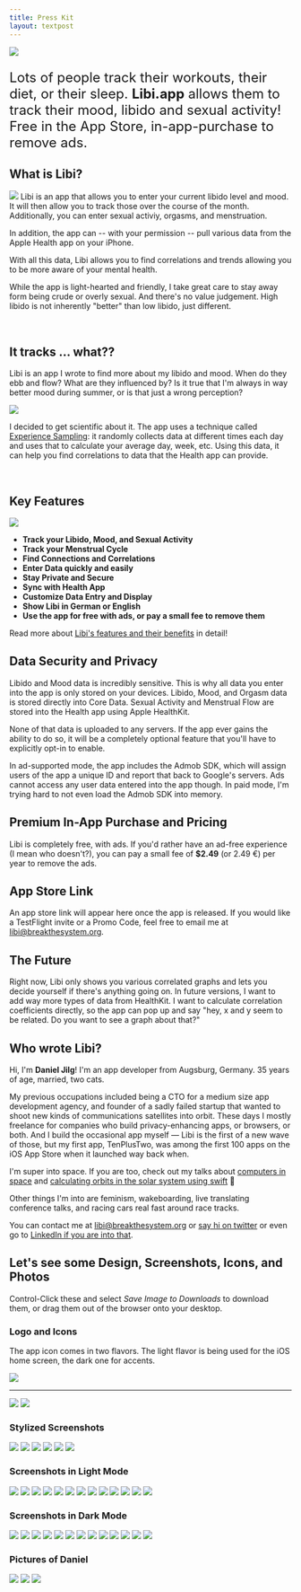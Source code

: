 ```yaml
---
title: Press Kit
layout: textpost
---
```

<img src="assets/press/AppIcon3.png" class="pressImage thirdWidth">
<p style="font-size: 18pt;">Lots of people track their workouts, their diet, or their sleep. <b>Libi.app</b> allows them to track their mood, libido and sexual activity! Free in the App Store, in-app-purchase to remove ads.</p>

## What is Libi?
<img class="pressImage thirdWidth floatRight padding" src="/assets/screenshots/enterMood.gif" />
Libi is an app that allows you to enter your current libido level and mood. It will then allow you to track those over the course of the month. Additionally, you can enter sexual activiy, orgasms, and menstruation. 

In addition, the app can -- with your permission -- pull various data from the Apple Health app on your iPhone. 

With all this data, Libi allows you to find correlations and trends allowing you to be more aware of your mental health.

While the app is light-hearted and friendly, I take great care to stay away form being crude or overly sexual. And there's no value judgement. High libido is not inherently "better" than low libido, just different.

<div style="clear: both;">&nbsp;</div>

## It tracks ... what??
Libi is an app I wrote to find more about my libido and mood. When do they ebb and flow? What are they influenced by? Is it true that I'm always in way better mood during summer, or is that just a wrong perception?

<img class="pressImage thirdWidth floatRight padding" src="/assets/screenshots/notification.jpg" />

I decided to get scientific about it. The app uses a technique called [Experience Sampling](https://en.wikipedia.org/wiki/Experience_sampling_method): it randomly collects data at different times each day and uses that to calculate your average day, week, etc. Using this data, it can help you find correlations to data that the Health app can provide.

<div style="clear: both;">&nbsp;</div>

## Key Features

<img src="assets/screenshots/IMG_8065.PNG" class="pressImage thirdWidth floatRight padding">

- **Track your Libido, Mood, and Sexual Activity**
- **Track your Menstrual Cycle**
- **Find Connections and Correlations**
- **Enter Data quickly and easily**
- **Stay Private and Secure**
- **Sync with Health App**
- **Customize Data Entry and Display**
- **Show Libi in German or English**
- **Use the app for free with ads, or pay a small fee to remove them**

Read more about [Libi's features and their benefits](/benefits) in detail!

## Data Security and Privacy
Libido and Mood data is incredibly sensitive. This is why all data you enter into the app is only stored on your devices. Libido, Mood, and Orgasm data is stored directly into Core Data. Sexual Activity and Menstrual Flow are stored into the Health app using Apple HealthKit. 

None of that data is uploaded to any servers. If the app ever gains the ability to do so, it will be a completely optional feature that you'll have to explicitly opt-in to enable. 

In ad-supported mode, the app includes the Admob SDK, which will assign users of the app a unique ID and report that back to Google's servers. Ads cannot access any user data entered into the app though. In paid mode, I'm trying hard to not even load the Admob SDK into memory.

## Premium In-App Purchase and Pricing
Libi is completely free, with ads. If you'd rather have an ad-free experience (I mean who doesn't?), you can pay a small fee of **$2.49** (or 2.49 €) per year to remove the ads. 

## App Store Link
An app store link will appear here once the app is released. If you would like a TestFlight invite or a Promo Code, feel free to email me at [libi@breakthesystem.org](mailto:libi@breakthesystem.org).

## The Future
Right now, Libi only shows you various correlated graphs and lets you decide yourself if there's anything going on. In future versions, I want to add way more types of data from HealthKit. I want to calculate correlation coefficients directly, so the app can pop up and say "hey, x and y seem to be related. Do you want to see a graph about that?"

## Who wrote Libi?
Hi, I'm **Daniel Jilg**! I'm an app developer from Augsburg, Germany. 35 years of age, married, two cats. 

My previous occupations included being a CTO for a medium size app development agency, and founder of a sadly failed startup that wanted to shoot new kinds of communications satellites into orbit. These days I mostly freelance for companies who build privacy-enhancing apps, or browsers, or both. And I build the occasional app myself — Libi is the first of a new wave of those, but my first app, TenPlusTwo, was among the first 100 apps on the iOS App Store when it launched way back when.

I'm super into space. If you are too, check out my talks about [computers in space](https://www.youtube.com/watch?v=OTys3VzCe7o) and [calculating orbits in the solar system using swift](https://www.youtube.com/watch?v=09iTidqkriw) 🚀

Other things I'm into are feminism, wakeboarding, live translating conference talks, and racing cars real fast around race tracks.

You can contact me at [libi@breakthesystem.org](mailto:libi@breakthesystem.org) or [say hi on twitter](https://twitter.com/breakthesystem) or even go to [LinkedIn if you are into that](https://www.linkedin.com/in/danieljilg/).

## Let's see some Design, Screenshots, Icons, and Photos

Control-Click these and select *Save Image to Downloads* to download them, or drag them out of the browser onto your desktop.

### Logo and Icons

The app icon comes in two flavors. The light flavor is being used for the iOS home screen, the dark one for accents.

<img src="assets/press/banner3.jpg" class="pressImage fullWidth">

----

<img src="assets/press/AppIcon3.png" class="pressImage halfWidth">
<img src="assets/press/AppIcon3Light.png" class="pressImage halfWidth">

### Stylized Screenshots

<img src="assets/screenshots/IMG_8093.PNG" class="pressImage thirdWidth">
<img src="assets/screenshots/IMG_8094.PNG" class="pressImage thirdWidth">
<img src="assets/screenshots/IMG_8095.PNG" class="pressImage thirdWidth">
<img src="assets/screenshots/IMG_8096.PNG" class="pressImage thirdWidth">
<img src="assets/screenshots/IMG_8097.PNG" class="pressImage thirdWidth">
<img src="assets/screenshots/IMG_8098.PNG" class="pressImage thirdWidth">

### Screenshots in Light Mode

<img src="assets/screenshots/IMG_8065.PNG" class="pressImage thirdWidth">
<img src="assets/screenshots/IMG_8066.PNG" class="pressImage thirdWidth">
<img src="assets/screenshots/IMG_8067.PNG" class="pressImage thirdWidth">
<img src="assets/screenshots/IMG_8068.PNG" class="pressImage thirdWidth">
<img src="assets/screenshots/IMG_8068.PNG" class="pressImage thirdWidth">
<img src="assets/screenshots/IMG_8069.PNG" class="pressImage thirdWidth">
<img src="assets/screenshots/IMG_8070.PNG" class="pressImage thirdWidth">
<img src="assets/screenshots/IMG_8071.PNG" class="pressImage thirdWidth">
<img src="assets/screenshots/IMG_8072.PNG" class="pressImage thirdWidth">
<img src="assets/screenshots/IMG_8073.PNG" class="pressImage thirdWidth">
<img src="assets/screenshots/IMG_8074.PNG" class="pressImage thirdWidth">
<img src="assets/screenshots/IMG_8075.PNG" class="pressImage thirdWidth">
<img src="assets/screenshots/IMG_8076.PNG" class="pressImage thirdWidth">

### Screenshots in Dark Mode

<img src="assets/screenshots/IMG_8077.PNG" class="pressImage thirdWidth">
<img src="assets/screenshots/IMG_8078.PNG" class="pressImage thirdWidth">
<img src="assets/screenshots/IMG_8079.PNG" class="pressImage thirdWidth">
<img src="assets/screenshots/IMG_8080.PNG" class="pressImage thirdWidth">
<img src="assets/screenshots/IMG_8081.PNG" class="pressImage thirdWidth">
<img src="assets/screenshots/IMG_8082.PNG" class="pressImage thirdWidth">
<img src="assets/screenshots/IMG_8083.PNG" class="pressImage thirdWidth">
<img src="assets/screenshots/IMG_8084.PNG" class="pressImage thirdWidth">
<img src="assets/screenshots/IMG_8085.PNG" class="pressImage thirdWidth">
<img src="assets/screenshots/IMG_8086.PNG" class="pressImage thirdWidth">
<img src="assets/screenshots/IMG_8087.PNG" class="pressImage thirdWidth">
<img src="assets/screenshots/IMG_8088.PNG" class="pressImage thirdWidth">
<img src="assets/screenshots/IMG_8089.PNG" class="pressImage thirdWidth">

### Pictures of Daniel
<img src="assets/press/daniel2.jpg" class="pressImage thirdWidth">
<img src="assets/press/daniel1.jpg" class="pressImage thirdWidth">
<img src="assets/press/daniel3.jpg" class="pressImage thirdWidth">